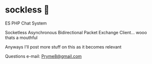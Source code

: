# sockless &#129510;
ES PHP Chat System

Socketless Asynchronous Bidirectional Packet Exchange Client... wooo thats a mouthful

Anyways I'll post more stuff on this as it becomes relevant


Questions e-mail: Pryme8@gmail.com
